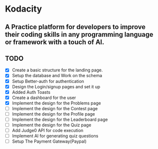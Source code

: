 # Kodacity

## A Practice platform for developers to improve their coding skills in any programming language or framework with a touch of AI.

## TODO
- [x] Create a basic structure for the landing page.
- [x] Setup the database and Work on the schema
- [x] Setup Better-auth for authentication
- [x] Design the Login/signup pages and set it up
- [x] Added Auth Toasts
- [x] Create a dashboard for the user
- [x] Implement the design for the Problems page
- [ ] Implement the design for the Contest page
- [ ] Implement the design for the Profile page
- [ ] Implement the design for the Leaderboard page
- [ ] Implement the design for the Quiz page
- [ ] Add Judge0 API for code execution
- [ ] Implement AI for generating quiz questions
- [ ] Setup The Payment Gateway(Paypal)
